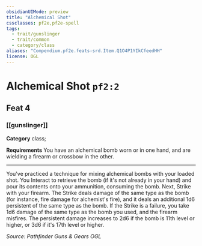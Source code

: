 ```yaml
---
obsidianUIMode: preview
title: "Alchemical Shot"
cssclasses: pf2e,pf2e-spell
tags:
  - trait/gunslinger
  - trait/common
  - category/class
aliases: "Compendium.pf2e.feats-srd.Item.Q1O4P1YIkCfeedHH"
license: OGL
---
```

# Alchemical Shot `pf2:2`
## Feat 4
### [[gunslinger]]

**Category** class; 




**Requirements** You have an alchemical bomb worn or in one hand, and are wielding a firearm or crossbow in the other.

* * *

You've practiced a technique for mixing alchemical bombs with your loaded shot. You Interact to retrieve the bomb (if it's not already in your hand) and pour its contents onto your ammunition, consuming the bomb. Next, Strike with your firearm. The Strike deals damage of the same type as the bomb (for instance, fire damage for alchemist's fire), and it deals an additional 1d6 persistent of the same type as the bomb. If the Strike is a failure, you take 1d6 damage of the same type as the bomb you used, and the firearm misfires. The persistent damage increases to 2d6 if the bomb is 11th level or higher, or 3d6 if it's 17th level or higher.

*Source: Pathfinder Guns & Gears*
*OGL*